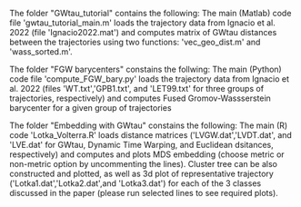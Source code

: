 The folder "GWtau_tutorial" contains the following:
The main (Matlab) code file 'gwtau_tutorial_main.m' loads the trajectory data from Ignacio et al. 2022 (file 'Ignacio2022.mat') and computes matrix of GWtau distances between the trajectories using two functions: 'vec_geo_dist.m' and 'wass_sorted.m'.

The folder "FGW barycenters" constains the follwing:
The main (Python) code file 'compute_FGW_bary.py' loads the trajectory data from Ignacio et al. 2022 (files 'WT.txt','GPB1.txt', and 'LET99.txt' for three groups of trajectories, respectively) and computes Fused Gromov-Wassserstein barycenter for a given group of trajectories

The folder "Embedding with GWtau" constains the following:
The main (R) code 'Lotka_Volterra.R' loads distance matrices ('LVGW.dat','LVDT.dat', and 'LVE.dat' for GWtau, Dynamic Time Warping, and Euclidean dsitances, respectively) and computes and plots MDS embedding (choose metric or non-metric option by uncommenting the lines). Cluster tree can be also constructed and plotted, as well as 3d plot of representative trajectory ('Lotka1.dat','Lotka2.dat',and 'Lotka3.dat') for each of the 3 classes discussed in the paper (please run selected lines to see required plots). 
